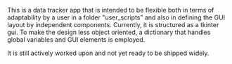 This is a data tracker app that is intended to be flexible both in terms of adaptability by a user in a folder "user_scripts" and also in defining the GUI layout by independent components.
Currently, it is structured as a tkinter gui. To make the design less object oriented, a dictionary that handles global variables and GUI elements is employed.

It is still actively worked upon and not yet ready to be shipped widely.
